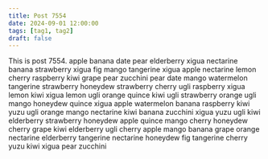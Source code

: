 ```yaml
---
title: Post 7554
date: 2024-09-01 12:00:00
tags: [tag1, tag2]
draft: false
---
```

This is post 7554.
apple
banana
date
pear
elderberry
xigua
nectarine
banana
strawberry
xigua
fig
mango
tangerine
xigua
apple
nectarine
lemon
cherry
raspberry
kiwi
grape
pear
zucchini
pear
date
mango
watermelon
tangerine
strawberry
honeydew
strawberry
cherry
ugli
raspberry
xigua
lemon
kiwi
xigua
lemon
ugli
orange
quince
kiwi
ugli
strawberry
orange
ugli
mango
honeydew
quince
xigua
apple
watermelon
banana
raspberry
kiwi
yuzu
ugli
orange
mango
nectarine
kiwi
banana
zucchini
xigua
yuzu
ugli
kiwi
elderberry
strawberry
honeydew
apple
quince
mango
cherry
honeydew
cherry
grape
kiwi
elderberry
ugli
cherry
apple
mango
banana
grape
orange
nectarine
elderberry
tangerine
nectarine
honeydew
fig
tangerine
cherry
yuzu
kiwi
xigua
pear
zucchini
